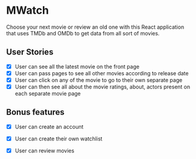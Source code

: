 # MWatch

Choose your next movie or review an old one with this React application that uses TMDb and OMDb to get data from all sort of movies.

## User Stories

-   [X] User can see all the latest movie on the front page
-   [X] User can pass pages to see all other movies according to release date
-   [X] User can click on any of the movie to go to their own separate page
-   [X] User can then see all about the movie ratings, about, actors present on each separate movie page

## Bonus features

-   [X] User can create an account
-   [X] User can create their own watchlist
-   [X] User can review movies


